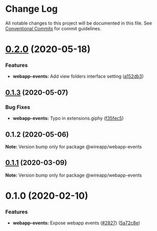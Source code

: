# Change Log

All notable changes to this project will be documented in this file.
See [Conventional Commits](https://conventionalcommits.org) for commit guidelines.

# [0.2.0](https://github.com/wireapp/wire-web-packages/tree/master/packages/webapp-events/compare/@wireapp/webapp-events@0.1.3...@wireapp/webapp-events@0.2.0) (2020-05-18)


### Features

* **webapp-events:** Add view folders interface setting ([a152db3](https://github.com/wireapp/wire-web-packages/tree/master/packages/webapp-events/commit/a152db32e7f5044490ce16a785cb64d235935b16))





## [0.1.3](https://github.com/wireapp/wire-web-packages/tree/master/packages/webapp-events/compare/@wireapp/webapp-events@0.1.2...@wireapp/webapp-events@0.1.3) (2020-05-07)


### Bug Fixes

* **webapp-events:** Typo in extensions.giphy ([f35fec5](https://github.com/wireapp/wire-web-packages/tree/master/packages/webapp-events/commit/f35fec573b78b13fb425330543fef097ed5e23ce))





## 0.1.2 (2020-05-06)

**Note:** Version bump only for package @wireapp/webapp-events





## [0.1.1](https://github.com/wireapp/wire-web-packages/tree/master/packages/webapp-events/compare/@wireapp/webapp-events@0.1.0...@wireapp/webapp-events@0.1.1) (2020-03-09)

**Note:** Version bump only for package @wireapp/webapp-events





# 0.1.0 (2020-02-10)


### Features

* **webapp-events:** Expose webapp events ([#2827](https://github.com/wireapp/wire-web-packages/tree/master/packages/webapp-events/issues/2827)) ([5a72c8e](https://github.com/wireapp/wire-web-packages/tree/master/packages/webapp-events/commit/5a72c8ee724c72054ca2e6fcb012d436f3cc2eec))
